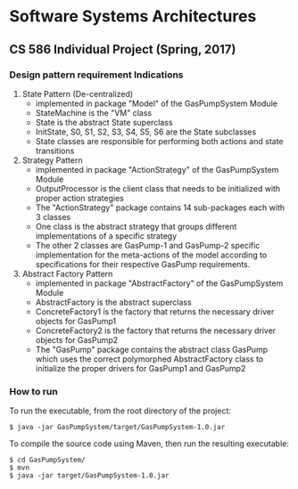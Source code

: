 # Software Systems Architectures
## CS 586 Individual Project (Spring, 2017)

### Design pattern requirement Indications

1. State Pattern (De-centralized)
    - implemented in package "Model" of the GasPumpSystem Module
    - StateMachine is the "VM" class
    - State is the abstract State superclass
    - InitState, S0, S1, S2, S3, S4, S5, S6 are the State subclasses 
    - State classes are responsible for performing both actions and state transitions
2. Strategy Pattern
    - implemented in package "ActionStrategy" of the GasPumpSystem Module
    - OutputProcessor is the client class that needs to be initialized with proper action strategies
    - The "ActionStrategy" package contains 14 sub-packages each with 3 classes
    - One class is the abstract strategy that groups different implementations of a specific strategy
    - The other 2 classes are GasPump-1 and GasPump-2 specific implementation for the meta-actions of the model
    according to specifications for their respective GasPump requirements.
3. Abstract Factory Pattern
    - implemented in package "AbstractFactory" of the GasPumpSystem Module
    - AbstractFactory is the abstract superclass
    - ConcreteFactory1 is the factory that returns the necessary driver objects for GasPump1
    - ConcreteFactory2 is the factory that returns the necessary driver objects for GasPump2
    - The "GasPump" package contains the abstract class GasPump which uses the correct polymorphed AbstractFactory
    class to initialize the proper drivers for GasPump1 and GasPump2

### How to run
To run the executable, from the root directory of the project:

    $ java -jar GasPumpSystem/target/GasPumpSystem-1.0.jar
    
To compile the source code using Maven, then run the resulting executable:
    
    $ cd GasPumpSystem/
    $ mvn
    $ java -jar target/GasPumpSystem-1.0.jar
